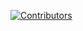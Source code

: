 [![Contributors][contributors-shield]][contributors-url]

[contributors-shield]: https://img.shields.io/github/contributors/robibuilder/myfirsthub.svg?style=for-the-badge
[contributors-url]: https://github.com/robibuilder/myfirsthub/graphs/commit-activity
